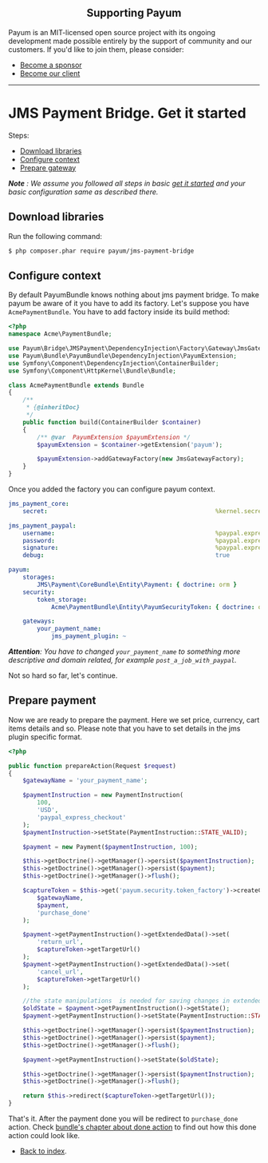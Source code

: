 <h2 align="center">Supporting Payum</h2>

Payum is an MIT-licensed open source project with its ongoing development made possible entirely by the support of community and our customers. If you'd like to join them, please consider:

- [Become a sponsor](https://www.patreon.com/makasim)
- [Become our client](http://forma-pro.com/)

---

# JMS Payment Bridge. Get it started

Steps:

* [Download libraries](#download-libraries)
* [Configure context](#configure-context)
* [Prepare gateway](#prepare-gateway)

_**Note** : We assume you followed all steps in basic [get it started](../get-it-started.md) and your basic configuration same as described there._

## Download libraries

Run the following command:

```bash
$ php composer.phar require payum/jms-payment-bridge
```

## Configure context

By default PayumBundle knows nothing about jms payment bridge.
To make payum be aware of it you have to add its factory.
Let's suppose you have `AcmePaymentBundle`.
You have to add factory inside its build method:

```php
<?php
namespace Acme\PaymentBundle;

use Payum\Bridge\JMSPayment\DependencyInjection\Factory\Gateway\JmsGatewayFactory;
use Payum\Bundle\PayumBundle\DependencyInjection\PayumExtension;
use Symfony\Component\DependencyInjection\ContainerBuilder;
use Symfony\Component\HttpKernel\Bundle\Bundle;

class AcmePaymentBundle extends Bundle
{
    /**
     * {@inheritDoc}
     */
    public function build(ContainerBuilder $container)
    {
        /** @var  PayumExtension $payumExtension */
        $payumExtension = $container->getExtension('payum');

        $payumExtension->addGatewayFactory(new JmsGatewayFactory);
    }
}
```

Once you added the factory you can configure payum context.

```yaml
jms_payment_core:
    secret:                                               %kernel.secret%

jms_payment_paypal:
    username:                                             %paypal.express_checkout.username%
    password:                                             %paypal.express_checkout.password%
    signature:                                            %paypal.express_checkout.signature%
    debug:                                                true

payum:
    storages:
        JMS\Payment\CoreBundle\Entity\Payment: { doctrine: orm }
    security:
        token_storage:
            Acme\PaymentBundle\Entity\PayumSecurityToken: { doctrine: orm }

    gateways:
        your_payment_name:
            jms_payment_plugin: ~
```

_**Attention**: You have to changed `your_payment_name` to something more descriptive and domain related, for example `post_a_job_with_paypal`._

Not so hard so far, let's continue.

## Prepare payment

Now we are ready to prepare the payment. Here we set price, currency, cart items details and so.
Please note that you have to set details in the jms plugin specific format.

```php
<?php

public function prepareAction(Request $request)
{
    $gatewayName = 'your_payment_name';

    $paymentInstruction = new PaymentInstruction(
        100,
        'USD',
        'paypal_express_checkout'
    );
    $paymentInstruction->setState(PaymentInstruction::STATE_VALID);

    $payment = new Payment($paymentInstruction, 100);

    $this->getDoctrine()->getManager()->persist($paymentInstruction);
    $this->getDoctrine()->getManager()->persist($payment);
    $this->getDoctrine()->getManager()->flush();

    $captureToken = $this->get('payum.security.token_factory')->createCaptureToken(
        $gatewayName,
        $payment,
        'purchase_done'
    );

    $payment->getPaymentInstruction()->getExtendedData()->set(
        'return_url',
        $captureToken->getTargetUrl()
    );
    $payment->getPaymentInstruction()->getExtendedData()->set(
        'cancel_url',
        $captureToken->getTargetUrl()
    );

    //the state manipulations  is needed for saving changes in extended data.
    $oldState = $payment->getPaymentInstruction()->getState();
    $payment->getPaymentInstruction()->setState(PaymentInstruction::STATE_INVALID);

    $this->getDoctrine()->getManager()->persist($paymentInstruction);
    $this->getDoctrine()->getManager()->persist($payment);
    $this->getDoctrine()->getManager()->flush();

    $payment->getPaymentInstruction()->setState($oldState);

    $this->getDoctrine()->getManager()->persist($paymentInstruction);
    $this->getDoctrine()->getManager()->flush();

    return $this->redirect($captureToken->getTargetUrl());
}
```

That's it. After the payment done you will be redirect to `purchase_done` action.
Check [bundle's chapter about done action](../symfony/purchase-done-action.md) to find out how this done action could look like.

* [Back to index](../index.md).
